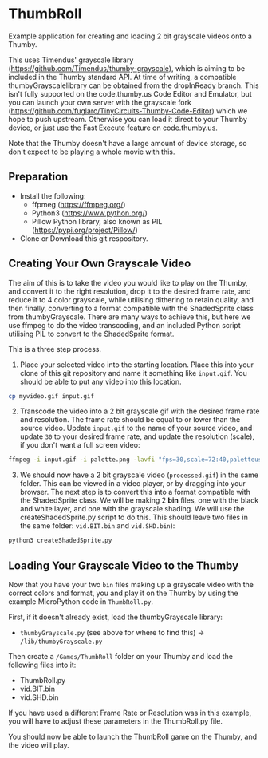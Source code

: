 
# ThumbRoll

Example application for creating and loading 2 bit grayscale videos onto a Thumby.

This uses Timendus' grayscale library (https://github.com/Timendus/thumby-grayscale), which is aiming to be included in the Thumby standard API. At time of writing, a compatible thumbyGrayscalelibrary can be obtained from the dropInReady branch. This isn't fully supported on the code.thumby.us Code Editor and Emulator, but you can launch your own server with the grayscale fork (https://github.com/fuglaro/TinyCircuits-Thumby-Code-Editor) which we hope to push upstream. Otherwise you can load it direct to your Thumby device, or just use the Fast Execute feature on code.thumby.us.

Note that the Thumby doesn't have a large amount of device storage, so don't expect to be playing a whole movie with this.

## Preparation

* Install the following:
  * ffpmeg (https://ffmpeg.org/)
  * Python3 (https://www.python.org/)
  * Pillow Python library, also known as PIL (https://pypi.org/project/Pillow/)
* Clone or Download this git respository.

## Creating Your Own Grayscale Video

The aim of this is to take the video you would like to play on the Thumby, and convert it to the right resolution, drop it to the desired frame rate, and reduce it to 4 color grayscale, while utilising dithering to retain quality, and then finally, converting to a format compatible with the ShadedSprite class from thumbyGrayscale. There are many ways to achieve this, but here we use ffmpeg to do the video transcoding, and an included Python script utilising PIL to convert to the ShadedSprite format.

This is a three step process.

1. Place your selected video into the starting location. Place this into your clone of this git repository and name it something like `input.gif`. You should be able to put any video into this location.
```bash
cp myvideo.gif input.gif
```
2. Transcode the video into a 2 bit grayscale gif with the desired frame rate and resolution. The frame rate should be equal to or lower than the source video. Update `input.gif` to the name of your source video, and update `30` to your desired frame rate, and update the resolution (scale), if you don't want a full screen video:
```bash
ffmpeg -i input.gif -i palette.png -lavfi "fps=30,scale=72:40,paletteuse" processed.gif
```
3. We should now have a 2 bit grayscale video (`processed.gif`) in the same folder. This can be viewed in a video player, or by dragging into your browser. The next step is to convert this into a format compatible with the ShadedSprite class. We will be making 2 **bin** files, one with the black and white layer, and one with the grayscale shading. We will use the createShadedSprite.py script to do this. This should leave two files in the same folder: `vid.BIT.bin` and `vid.SHD.bin`):
```bash
python3 createShadedSprite.py
```

## Loading Your Grayscale Video to the Thumby

Now that you have your two `bin` files making up a grayscale video with the correct colors and format, you and play it on the Thumby by using the example MicroPython code in `ThumbRoll.py`.

First, if it doesn't already exist, load the thumbyGrayscale library:

* `thumbyGrayscale.py` (see above for where to find this) -> `/lib/thumbyGrayscale.py`

Then create a `/Games/ThumbRoll` folder on your Thumby and load the following files into it:

* ThumbRoll.py
* vid.BIT.bin
* vid.SHD.bin

If you have used a different Frame Rate or Resolution was in this example, you will have to adjust these parameters in the ThumbRoll.py file.

You should now be able to launch the ThumbRoll game on the Thumby, and the video will play.
